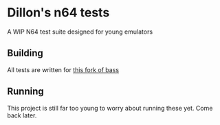 # Dillon's n64 tests
A WIP N64 test suite designed for young emulators

## Building
All tests are written for [this fork of bass](https://github.com/ARM9/bass)

## Running
This project is still far too young to worry about running these yet. Come back later.
